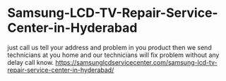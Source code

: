 # Samsung-LCD-TV-Repair-Service-Center-in-Hyderabad
just call us tell your address and problem in you product then we send technicians at you home and our technicians will fix problem without any delay call know.  https://samsunglcdservicecenter.com/samsung-lcd-tv-repair-service-center-in-hyderabad/
